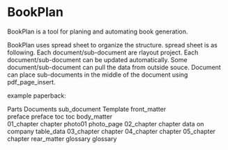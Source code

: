 # BookPlan

BookPlan is a tool for planing and automating book generation.

BookPlan uses spread sheet to organize the structure.
spread sheet is as following.
Each document/sub-document are rlayout project.
Each document/sub-document can be updated automatically.
Some document/sub-document can pull the data from outside souce.
Document can place sub-documents in the middle of the document using pdf_page_insert.

example paperback:

Parts			Documents		sub_document			Template
front_matter	
				preface									preface
				toc										toc
body_matter		
				01_chapter								chapter
								photo01					photo_page
				02_chapter								chapter
								data on company			table_data
				03_chapter								chapter
				04_chapter								chapter
				05_chapter								chapter
rear_matter
				glossary					glossary
